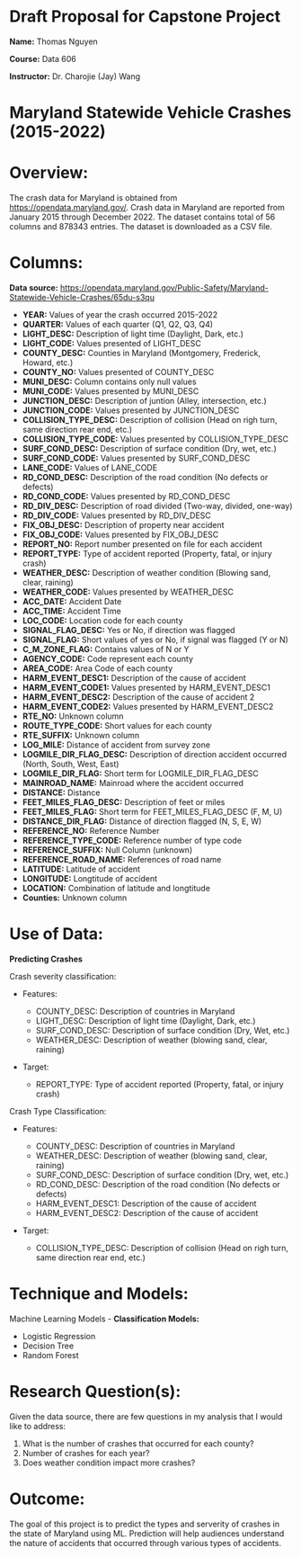 # Draft Proposal for Capstone Project

**Name:** Thomas Nguyen 

**Course:** Data 606 

**Instructor:** Dr. Charojie (Jay) Wang

# Maryland Statewide Vehicle Crashes (2015-2022)

# Overview: 
The crash data for Maryland is obtained from https://opendata.maryland.gov/. Crash data in Maryland are reported from January 2015 through December 2022. The dataset contains total of 56 columns and 878343 entries. The dataset is downloaded as a CSV file. 

# Columns: 
**Data source:** https://opendata.maryland.gov/Public-Safety/Maryland-Statewide-Vehicle-Crashes/65du-s3qu

- **YEAR:** Values of year the crash occurred 2015-2022
- **QUARTER:** Values of each quarter (Q1, Q2, Q3, Q4) 
- **LIGHT_DESC:** Description of light time (Daylight, Dark, etc.) 
- **LIGHT_CODE:** Values presented of LIGHT_DESC
- **COUNTY_DESC:** Counties in Maryland (Montgomery, Frederick, Howard, etc.) 
- **COUNTY_NO:** Values presented of COUNTY_DESC
- **MUNI_DESC:** Column contains only null values 
- **MUNI_CODE:** Values presented by MUNI_DESC
- **JUNCTION_DESC:** Description of juntion (Alley, intersection, etc.) 
- **JUNCTION_CODE:** Values presented by JUNCTION_DESC
- **COLLISION_TYPE_DESC:** Description of collision (Head on righ turn, same direction rear end, etc.) 
- **COLLISION_TYPE_CODE:** Values presented by COLLISION_TYPE_DESC
- **SURF_COND_DESC:** Description of surface condition (Dry, wet, etc.) 
- **SURF_COND_CODE:** Values presented by SURF_COND_DESC
- **LANE_CODE:** Values of LANE_CODE
- **RD_COND_DESC:** Description of the road condition (No defects or defects)
- **RD_COND_CODE:** Values presented by RD_COND_DESC
- **RD_DIV_DESC:** Description of road divided (Two-way, divided, one-way)
- **RD_DIV_CODE:** Values presented by RD_DIV_DESC
- **FIX_OBJ_DESC:** Description of property near accident 
- **FIX_OBJ_CODE:** Values presented by FIX_OBJ_DESC
- **REPORT_NO:** Report number presented on file for each accident
- **REPORT_TYPE:** Type of accident reported (Property, fatal, or injury crash) 
- **WEATHER_DESC:** Description of weather condition (Blowing sand, clear, raining) 
- **WEATHER_CODE:** Values presented by WEATHER_DESC
- **ACC_DATE:** Accident Date
- **ACC_TIME:** Accident Time
- **LOC_CODE:** Location code for each county
- **SIGNAL_FLAG_DESC:** Yes or No, if direction was flagged
- **SIGNAL_FLAG:** Short values of yes or No, if signal was flagged (Y or N) 
- **C_M_ZONE_FLAG:** Contains values of N or Y 
- **AGENCY_CODE:** Code represent each county
- **AREA_CODE:** Area Code of each county
- **HARM_EVENT_DESC1:** Description of the cause of accident 
- **HARM_EVENT_CODE1:** Values presented by HARM_EVENT_DESC1
- **HARM_EVENT_DESC2:** Description of the cause of accident 2
- **HARM_EVENT_CODE2:** Values presented by HARM_EVENT_DESC2
- **RTE_NO:** Unknown column
- **ROUTE_TYPE_CODE:** Short values for each county
- **RTE_SUFFIX:** Unknown column 
- **LOG_MILE:** Distance of accident from survey zone
- **LOGMILE_DIR_FLAG_DESC:** Description of direction accident occurred (North, South, West, East) 
- **LOGMILE_DIR_FLAG:** Short term for LOGMILE_DIR_FLAG_DESC
- **MAINROAD_NAME:** Mainroad where the accident occurred
- **DISTANCE:** Distance
- **FEET_MILES_FLAG_DESC:** Description of feet or miles 
- **FEET_MILES_FLAG:** Short term for FEET_MILES_FLAG_DESC (F, M, U) 
- **DISTANCE_DIR_FLAG:** Distance of direction flagged (N, S, E, W) 
- **REFERENCE_NO:** Reference Number 
- **REFERENCE_TYPE_CODE:** Reference number of type code
- **REFERENCE_SUFFIX:** Null Column (unknown) 
- **REFERENCE_ROAD_NAME:** References of road name 
- **LATITUDE:** Latitude of accident 
- **LONGITUDE:** Longtitude of accident
- **LOCATION:** Combination of latitude and longtitude 
- **Counties:** Unknown column 

# Use of Data: 
**Predicting Crashes** 

Crash severity classification: 
- Features: 
  - COUNTY_DESC: Description of countries in Maryland 
  - LIGHT_DESC: Description of light time (Daylight, Dark, etc.) 
  - SURF_COND_DESC: Description of surface condition (Dry, Wet, etc.) 
  - WEATHER_DESC: Description of weather (blowing sand, clear, raining) 

- Target: 
  - REPORT_TYPE: Type of accident reported (Property, fatal, or injury crash) 

Crash Type Classification: 
- Features: 
  - COUNTY_DESC: Description of countries in Maryland
  - WEATHER_DESC: Description of weather (blowing sand, clear, raining) 
  - SURF_COND_DESC: Description of surface condition (Dry, wet, etc.) 
  - RD_COND_DESC: Description of the road condition (No defects or defects)
  - HARM_EVENT_DESC1: Description of the cause of accident
  - HARM_EVENT_DESC2: Description of the cause of accident

- Target: 
  - COLLISION_TYPE_DESC: Description of collision (Head on righ turn, same direction rear end, etc.) 

# Technique and Models: 
Machine Learning Models - **Classification Models:**
- Logistic Regression 
- Decision Tree
- Random Forest 

# Research Question(s): 
Given the data source, there are few questions in my analysis that I would like to address: 
1. What is the number of crashes that occurred for each county?
2. Number of crashes for each year? 
3. Does weather condition impact more crashes? 

# Outcome: 
The goal of this project is to predict the types and serverity of crashes in the state of Maryland using ML. Prediction will help audiences understand the nature of accidents that occurred through various types of accidents. 




